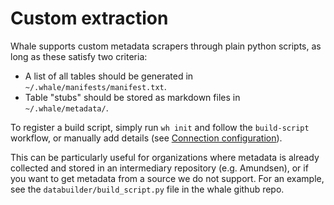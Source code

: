 # Custom extraction

Whale supports custom metadata scrapers through plain python scripts, as long as these satisfy two criteria:

* A list of all tables should be generated in `~/.whale/manifests/manifest.txt`.
* Table "stubs" should be stored as markdown files in `~/.whale/metadata/`.

To register a build script, simply run `wh init` and follow the `build-script` workflow, or manually add details \(see [Connection configuration](../setup/connection-configuration.md)\). 

This can be particularly useful for organizations where metadata is already collected and stored in an intermediary repository \(e.g. Amundsen\), or if you want to get metadata from a source we do not support. For an example, see the `databuilder/build_script.py` file in the whale github repo.





